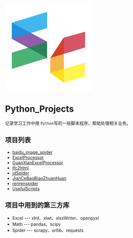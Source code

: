 [![Logo](https://github.com/YouRockMyWorld/Python_Projects/blob/master/doc/images/sc.svg)](https://github.com/YouRockMyWorld)

# Python_Projects

记录学习工作中用	`Python`写的一些脚本程序，帮助处理相关业务。



## 项目列表

- [baidu_image_spider](https://github.com/YouRockMyWorld/Python_Projects/tree/master/baidu_image_spider)
- [ExcelProcessor](https://github.com/YouRockMyWorld/Python_Projects/tree/master/ExcelProcessor)
- [GuanXianExcelProcessor](https://github.com/YouRockMyWorld/Python_Projects/tree/master/JianCeBaoBiaoZhuanHuan)
- [ifc2html](https://github.com/YouRockMyWorld/Python_Projects/tree/master/ifc2html)
- [jdSpider](https://github.com/YouRockMyWorld/Python_Projects/tree/master/jdSpider)
- [JianCeBaoBiaoZhuanHuan](https://github.com/YouRockMyWorld/Python_Projects/tree/master/JianCeBaoBiaoZhuanHuan)
- [renrenspider](https://github.com/YouRockMyWorld/Python_Projects/tree/master/renrenspider)
- [UsefulScripts](https://github.com/YouRockMyWorld/Python_Projects/tree/master/UsefulScripts)



## 项目中用到的第三方库

- Excel --- xlrd、xlwt、xlsxWriter、openpyxl
- Math --- pandas、scipy
- Spider --- scrapy、urllib、requests





